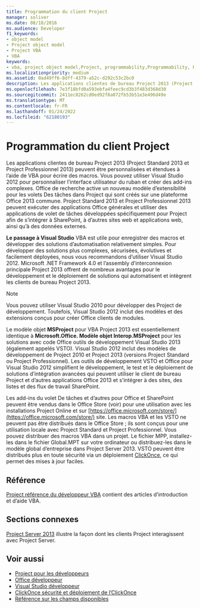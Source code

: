 ```yaml
---
title: Programmation du client Project
manager: soliver
ms.date: 08/10/2016
ms.audience: Developer
f1_keywords:
- object model
- Project object model
- Project VBA
- VBA
keywords:
- vba, project object model,Project, programmability,Programmability, Project VBA,Visual Basic pour Applications, Project object model,VBA, object model,VBA,Visual Basic pour Applications
ms.localizationpriority: medium
ms.assetid: 0ad49ff6-8dff-4379-a52c-d292c53c2bc0
description: Les applications clientes de bureau Project 2013 (Project Standard 2013 et Project Professionnel 2013) peuvent être personnalisées et étendues à l’aide de VBA pour écrire des macros. Vous pouvez utiliser Visual Studio 2012 pour personnaliser l’interface utilisateur du ruban et créer des add-ins complexes. Office de recherche active un nouveau modèle d’extensibilité pour les volets Des tâches dans Project qui sont créés sur une plateforme Office 2013 commune. Project Standard 2013 et Project Professionnel 2013 peuvent exécuter des applications Office générales et utiliser des applications de volet de tâches développées spécifiquement pour Project afin de s’intégrer à SharePoint, à d’autres sites web et applications web, ainsi qu’à des données externes.
ms.openlocfilehash: 7e3f18bfd0a593ebfa4feec9cd3b3f483d368d30
ms.sourcegitcommit: 2411ec8262cd0ed92f8a072fb53b51e3e496d49e
ms.translationtype: MT
ms.contentlocale: fr-FR
ms.lasthandoff: 01/24/2022
ms.locfileid: "62180193"
---
```

# <a name="project-client-programming"></a>Programmation du client Project

Les applications clientes de bureau Project 2013 (Project Standard 2013 et Project Professionnel 2013) peuvent être personnalisées et étendues à l’aide de VBA pour écrire des macros. Vous pouvez utiliser Visual Studio 2012 pour personnaliser l’interface utilisateur du ruban et créer des add-ins complexes. Office de recherche active un nouveau modèle d’extensibilité pour les volets Des tâches dans Project qui sont créés sur une plateforme Office 2013 commune. Project Standard 2013 et Project Professionnel 2013 peuvent exécuter des applications Office générales et utiliser des applications de volet de tâches développées spécifiquement pour Project afin de s’intégrer à SharePoint, à d’autres sites web et applications web, ainsi qu’à des données externes.
  
 **Le passage à Visual Studio** VBA est utile pour enregistrer des macros et développer des solutions d’automatisation relativement simples. Pour développer des solutions plus complexes, sécurisées, évolutives et facilement déployées, nous vous recommandons d’utiliser Visual Studio 2012. Microsoft .NET Framework 4.0 et l’assembly d’interconnexion principale Project 2013 offrent de nombreux avantages pour le développement et le déploiement de solutions qui automatisent et intègrent les clients de bureau Project 2013. 
  
> [!NOTE]
> Vous pouvez utiliser Visual Studio 2010 pour développer des Project de développement. Toutefois, Visual Studio 2012 inclut des modèles et des extensions conçus pour créer Office clients de modules. 
  
Le modèle objet **MSProject** pour VBA Project 2013 est essentiellement identique à **Microsoft.Office. Modèle objet Interop.MSProject** pour les solutions avec code Office outils de développement Visual Studio 2013 (également appelés VSTO). Visual Studio 2012 inclut des modèles de développement de Project 2010 et Project 2013 (versions Project Standard ou Project Professionnel). Les outils de développement VSTO et Office pour Visual Studio 2012 simplifient le développement, le test et le déploiement de solutions d’intégration avancées qui peuvent utiliser le client de bureau Project et d’autres applications Office 2013 et s’intégrer à des sites, des listes et des flux de travail SharePoint. 
  
Les add-ins du volet De tâches et d’autres pour Office et SharePoint peuvent être vendus dans le Office Store (voir) pour une utilisation avec les installations Project Online et sur [https://office.microsoft.com/store/](https://office.microsoft.com/store/) site. Les macros VBA et les VSTO ne peuvent pas être distribués dans le Office Store ; ils sont conçus pour une utilisation locale avec Project Standard et Project Professionnel. Vous pouvez distribuer des macros VBA dans un projet. Le fichier MPP, installez-les dans le fichier Global.MPT sur votre ordinateur ou distribuez-les dans le modèle global d’entreprise dans Project Server 2013. VSTO peuvent être distribués plus en toute sécurité via un déploiement [ClickOnce,](https://msdn.microsoft.com/library/t71a733d.aspx) ce qui permet des mises à jour faciles. 
  
## <a name="reference"></a>Référence

[Project référence du développeur VBA](https://msdn.microsoft.com/library/ee861523%28office.15%29.aspx) contient des articles d’introduction et d’aide VBA. 
  
## <a name="related-sections"></a>Sections connexes

[Project Server 2013](project-server-2013-architecture.md) illustre la façon dont les clients Project interagissent avec Project Server. 
  
## <a name="see-also"></a>Voir aussi

- [Project pour les développeurs](https://msdn.microsoft.com/office/aa905469)
- [Office développeur](https://dev.office.com)
- [Visual Studio développeur](https://msdn.microsoft.com/vstudio/aa718325.aspx)
- [ClickOnce sécurité et déploiement de l’ClickOnce](https://msdn.microsoft.com/library/t71a733d.aspx)
- [Référence sur les champs disponibles](https://support.office.com/article/available-fields-reference-615a4563-1cc3-40f4-b66f-1b17e793a460)

